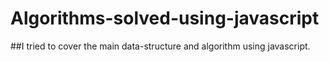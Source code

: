 # Algorithms-solved-using-javascript

##I tried to cover the main data-structure and algorithm using javascript.
